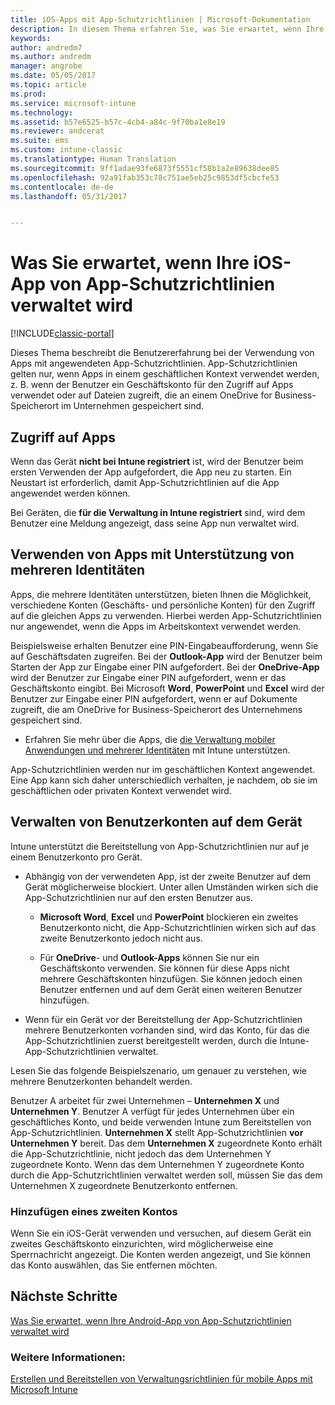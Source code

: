 ```yaml
---
title: iOS-Apps mit App-Schutzrichtlinien | Microsoft-Dokumentation
description: In diesem Thema erfahren Sie, was Sie erwartet, wenn Ihre iOS-App von App-Schutzrichtlinien verwaltet wird.
keywords: 
author: andredm7
ms.author: andredm
manager: angrobe
ms.date: 05/05/2017
ms.topic: article
ms.prod: 
ms.service: microsoft-intune
ms.technology: 
ms.assetid: b57e6525-b57c-4cb4-a84c-9f70ba1e8e19
ms.reviewer: andcerat
ms.suite: ems
ms.custom: intune-classic
ms.translationtype: Human Translation
ms.sourcegitcommit: 9ff1adae93fe6873f5551cf58b1a2e89638dee85
ms.openlocfilehash: 92a91fab353c78c751ae5eb25c9853df5cbcfe53
ms.contentlocale: de-de
ms.lasthandoff: 05/31/2017


---
```


# <a name="what-to-expect-when-your-ios-app-is-managed-by-app-protection-policies"></a>Was Sie erwartet, wenn Ihre iOS-App von App-Schutzrichtlinien verwaltet wird

[!INCLUDE[classic-portal](../includes/classic-portal.md)]

 Dieses Thema beschreibt die Benutzererfahrung bei der Verwendung von Apps mit angewendeten App-Schutzrichtlinien. App-Schutzrichtlinien gelten nur, wenn Apps in einem geschäftlichen Kontext verwendet werden, z. B. wenn der Benutzer ein Geschäftskonto für den Zugriff auf Apps verwendet oder auf Dateien zugreift, die an einem OneDrive for Business-Speicherort im Unternehmen gespeichert sind.

##  <a name="access-apps"></a>Zugriff auf Apps

Wenn das Gerät **nicht bei Intune registriert** ist, wird der Benutzer beim ersten Verwenden der App aufgefordert, die App neu zu starten. Ein Neustart ist erforderlich, damit App-Schutzrichtlinien auf die App angewendet werden können. 

<!--- The following screenshot from the Skype app illustrates this restart request: --->


<!---  ![Screenshot of the iOS device showing PIN prompt](../media/appmanagement/iOS_AppPINPrompt.png) --->

Bei Geräten, die **für die Verwaltung in Intune registriert** sind, wird dem Benutzer eine Meldung angezeigt, dass seine App nun verwaltet wird.

##  <a name="use-apps-with-multi-identity-support"></a>Verwenden von Apps mit Unterstützung von mehreren Identitäten

Apps, die mehrere Identitäten unterstützen, bieten Ihnen die Möglichkeit, verschiedene Konten (Geschäfts- und persönliche Konten) für den Zugriff auf die gleichen Apps zu verwenden. Hierbei werden App-Schutzrichtlinien nur angewendet, wenn die Apps im Arbeitskontext verwendet werden.  

Beispielsweise erhalten Benutzer eine PIN-Eingabeaufforderung, wenn Sie auf Geschäftsdaten zugreifen. Bei der **Outlook-App** wird der Benutzer beim Starten der App zur Eingabe einer PIN aufgefordert. Bei der **OneDrive-App** wird der Benutzer zur Eingabe einer PIN aufgefordert, wenn er das Geschäftskonto eingibt.  Bei Microsoft **Word**, **PowerPoint** und **Excel** wird der Benutzer zur Eingabe einer PIN aufgefordert, wenn er auf Dokumente zugreift, die am OneDrive for Business-Speicherort des Unternehmens gespeichert sind.

- Erfahren Sie mehr über die Apps, die [die Verwaltung mobiler Anwendungen und mehrerer Identitäten](https://www.microsoft.com/cloud-platform/microsoft-intune-apps) mit Intune unterstützen.

App-Schutzrichtlinien werden nur im geschäftlichen Kontext angewendet. Eine App kann sich daher unterschiedlich verhalten, je nachdem, ob sie im geschäftlichen oder privaten Kontext verwendet wird.

##  <a name="manage-user-accounts-on-the-device"></a>Verwalten von Benutzerkonten auf dem Gerät

Intune unterstützt die Bereitstellung von App-Schutzrichtlinien nur auf je einem Benutzerkonto pro Gerät.

* Abhängig von der verwendeten App, ist der zweite Benutzer auf dem Gerät möglicherweise blockiert. Unter allen Umständen wirken sich die App-Schutzrichtlinien nur auf den ersten Benutzer aus.
  * **Microsoft Word**, **Excel** und **PowerPoint** blockieren ein zweites Benutzerkonto nicht, die App-Schutzrichtlinien wirken sich auf das zweite Benutzerkonto jedoch nicht aus.  

  * Für **OneDrive**- und **Outlook-Apps** können Sie nur ein Geschäftskonto verwenden. Sie können für diese Apps nicht mehrere Geschäftskonten hinzufügen. Sie können jedoch einen Benutzer entfernen und auf dem Gerät einen weiteren Benutzer hinzufügen.

* Wenn für ein Gerät vor der Bereitstellung der App-Schutzrichtlinien mehrere Benutzerkonten vorhanden sind, wird das Konto, für das die App-Schutzrichtlinien zuerst bereitgestellt werden, durch die Intune-App-Schutzrichtlinien verwaltet.


Lesen Sie das folgende Beispielszenario, um genauer zu verstehen, wie mehrere Benutzerkonten behandelt werden.

Benutzer A arbeitet für zwei Unternehmen – **Unternehmen X** und **Unternehmen Y**. Benutzer A verfügt für jedes Unternehmen über ein geschäftliches Konto, und beide verwenden Intune zum Bereitstellen von App-Schutzrichtlinien. **Unternehmen X** stellt App-Schutzrichtlinien **vor** **Unternehmen Y** bereit. Das dem **Unternehmen X** zugeordnete Konto erhält die App-Schutzrichtlinie, nicht jedoch das dem Unternehmen Y zugeordnete Konto. Wenn das dem Unternehmen Y zugeordnete Konto durch die App-Schutzrichtlinien verwaltet werden soll, müssen Sie das dem Unternehmen X zugeordnete Benutzerkonto entfernen.

### <a name="add-a-second-account"></a>Hinzufügen eines zweiten Kontos

Wenn Sie ein iOS-Gerät verwenden und versuchen, auf diesem Gerät ein zweites Geschäftskonto einzurichten, wird möglicherweise eine Sperrnachricht angezeigt. Die Konten werden angezeigt, und Sie können das Konto auswählen, das Sie entfernen möchten.

## <a name="next-steps"></a>Nächste Schritte
[Was Sie erwartet, wenn Ihre Android-App von App-Schutzrichtlinien verwaltet wird](user-experience-for-mam-enabled-android-apps-with-microsoft-intune.md)
### <a name="see-also"></a>Weitere Informationen:
[Erstellen und Bereitstellen von Verwaltungsrichtlinien für mobile Apps mit Microsoft Intune](create-and-deploy-mobile-app-management-policies-with-microsoft-intune.md)

